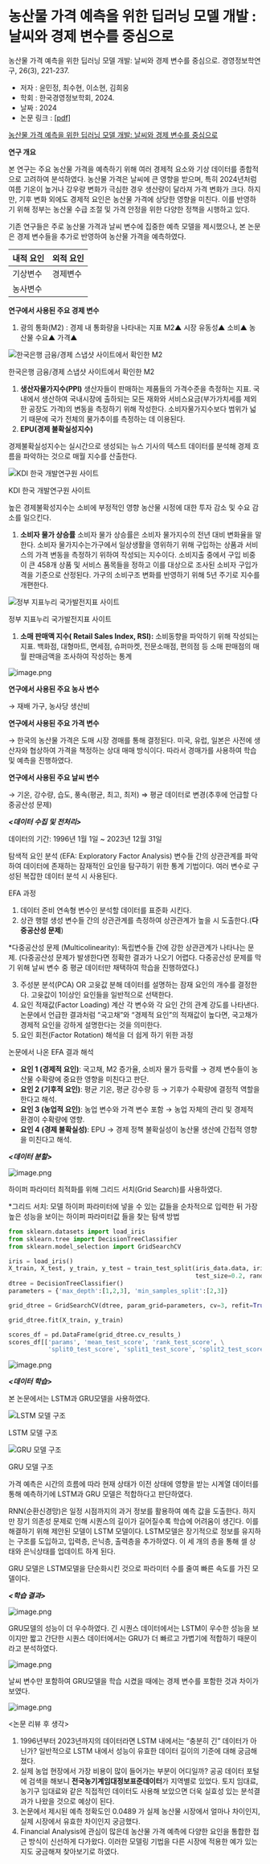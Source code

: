 # 농산물 가격 예측을 위한 딥러닝 모델 개발 : 날씨와 경제 변수를 중심으로

농산물 가격 예측을 위한 딥러닝 모델 개발: 날씨와 경제 변수를 중심으로. 경영정보학연구, 26(3), 221-237.
 - 저자 : 윤민정, 최수현, 이소현, 김희웅
 - 학회 : 한국경영정보학회, 2024.
 - 날짜 : 2024
 - 논문 링크 : [[pdf]](https://file1-earticle-net.ap2.proxy.openathens.net/PDF/Direct?key=qN3VkTW4I11J4rsBEu/TxtTiDiTFmZ3E1v0qTqKAvNtqshPFubdBQlnntLtP+FNycn5A5vjz5Z301OTuz7GhkC6gcjMwHuhi2tQOu/zv5gTPjUFnukq8KERSc5IwfXyx5nn2qw/LSRVL0lE7hwKHKtb43ioHeavzJgH9ULjZDw7n5iVxy6jprRF5KlvYA90SO4RsFAf5lx3KYi+Mk/vigOtumM4nyRnyT9bw0zsX9ec=)

[농산물 가격 예측을 위한 딥러닝 모델 개발: 날씨와 경제 변수를 중심으로](https://www.kci.go.kr/kciportal/ci/sereArticleSearch/ciSereArtiView.kci?sereArticleSearchBean.artiId=ART003113925)

**연구 개요**

 본 연구는 주요 농산물 가격을 예측하기 위해 여러 경제적 요소와 기상 데이터를 종합적으로 고려하여 분석하였다. 농산물 가격은 날씨에 큰 영향을 받으며, 특히 2024년처럼 여름 기온이 높거나 강우량 변화가 극심한 경우 생산량이 달라져 가격 변화가 크다. 하지만, 기후 변화 외에도 경제적 요인은 농산물 가격에 상당한 영향을 미친다. 이를 반영하기 위해 정부는 농산물 수급 조절 및 가격 안정을 위한 다양한 정책을 시행하고 있다.

 기존 연구들은 주로 농산물 가격과 날씨 변수에 집중한 예측 모델을 제시했으나, 본 논문은 경제 변수들을 추가로 반영하여 농산물 가격을 예측하였다.

| 내적 요인 | 외적 요인 |
| --- | --- |
| 기상변수 | 경제변수 |
| 농사변수 |  |

**연구에서 사용된 주요 경제 변수**

1. 광의 통화(M2) : 경제 내 통화량을 나타내는 지표
M2▲  시장 유동성▲ 소비▲ 농산물 수요▲ 가격▲

![한국은행 금융/경제 스냅샷 사이트에서 확인한 M2](image.png)

한국은행 금융/경제 스냅샷 사이트에서 확인한 M2

1. **생산자물가지수(PPI)**
생산자들이 판매하는 제품들의 가격수준을 측정하는 지표. 국내에서 생산하여 국내시장에 출하되는 모든 재화와 서비스요금(부가가치세를 제외한 공장도 가격)의 변동을 측정하기 위해 작성한다. 소비자물가지수보다 범위가 넓기 때문에 국가 전체의 물가추이를 측정하는 데 이용된다.
2. **EPU(경제 불확실성지수)**

경제불확실성지수는 실시간으로 생성되는 뉴스 기사의 텍스트 데이터를 분석해 경제 흐름을 파악하는 것으로 매월 지수를 산출한다.

![KDI 한국 개발연구원 사이트](image%201.png)

KDI 한국 개발연구원 사이트

높은 경제불확성지수는 소비에 부정적인 영향 농산물 시정에 대한 투자 감소 및 수요 감소를 일으킨다.

1. **소비자 물가 상승률**
소비자 물가 상승률은 소비자 물가지수의 전년 대비 변화율을 말한다. 소비자 물가지수는가구에서 일상생활을 영위하기 위해 구입하는 상품과 서비스의 가격 변동을 측정하기 위하여 작성되는 지수이다. 소비지출 중에서 구입 비중이 큰 458개 상품 및 서비스 품목들을 정하고 이를 대상으로 조사된 소비자 구입가격을 기준으로 산정된다.  가구의 소비구조 변화를 반영하기 위해 5년 주기로 지수를 개편한다.

![정부 지표누리 국가발전지표 사이트](image%202.png)

정부 지표누리 국가발전지표 사이트

1. **소매 판매액 지수( Retail Sales Index, RSI):** 
소비동향을 파악하기 위해 작성되는 지표. 백화점, 대형마트, 면세점, 슈퍼마켓, 전문소매점, 편의점 등 소매 판매점의 매월 판매금액을 조사하여 작성하는 통계

![image.png](image%203.png)

**연구에서 사용된 주요 농사 변수**

→ 재배 가구, 농사당 생산비

**연구에서 사용된 주요 가격 변수**

→ 한국의 농산물 가격은 도매 시장 경매를 통해 결정된다. 미국, 유럽, 일본은 사전에 생산자와 협상하여 가격을 책정하는 상대 매매 방식이다. 따라서 경매가를 사용하여 학습 및 예측을 진행하였다.

**연구에서 사용된 주요 날씨 변수**

→ 기온, 강수량, 습도, 풍속(평균, 최고, 최저) ⇒ 평균 데이터로 변경(추후에 언급할 다중공산성 문제)

***<데이터 수집 및 전처리>***

데이터의 기간: 1996년 1월 1일 ~ 2023년 12월 31일

탐색적 요인 분석 (EFA: Exploratory Factor Analysis)
변수들 간의 상관관계를 파악하여 데이터에 존재하는 잠재적인 요인을 탐구하기 위한 통계 기법이다.
여러 변수로 구성된 복잡한 데이터 분석 시 사용된다.

EFA 과정
1. 데이터 준비
연속형 변수인 분석할 데이터를 표준화 시킨다.
2. 상관 행렬 생성
변수들 간의 상관관계를 측정하여 상관관계가 높을 시 도출한다.(**다중공산성 문제**)

*다중공산성 문제 (Multicolinearity): 독립변수들 간에 강한 상관관계가 나타나는 문제.
(다중공산성 문제가 발생한다면 정확한 결과가 나오기 어렵다. 다중공산성 문제를 막기 위해 날씨 변수 중 평균 데이터만 채택하여 학습을 진행하였다.)

3. 주성분 분석(PCA) OR 고윳값 분해
데이터를 설명하는 잠재 요인의 개수를 결정한다. 고윳값이 1이상인 요인들을 일반적으로 선택한다.
4.  요인 적재값(Factor Loading) 계산
각 변수와 각 요인 간의 관계 강도를 나타낸다. 논문에서 언급한 결과처럼 “국고채”와 “경제적 요인”의 적재값이 높다면, 국고채가 경제적 요인을 강하게 설명한다는 것을 의미한다.
5. 요인 회전(Factor Rotation)
해석을 더 쉽게 하기 위한 과정

논문에서 나온 EFA 결과 해석

- **요인 1 (경제적 요인)**: 국고채, M2 증가율, 소비자 물가 등락률 → 경제 변수들이 농산물 수확량에 중요한 영향을 미친다고 판단.
- **요인 2 (기후적 요인)**: 평균 기온, 평균 강수량 등 → 기후가 수확량에 결정적 역할을 한다고 해석.
- **요인 3 (농업적 요인)**: 농업 변수와 가격 변수 포함 → 농업 자체의 관리 및 경제적 환경이 수확량에 영향.
- **요인 4 (경제 불확실성)**: EPU → 경제 정책 불확실성이 농산물 생산에 간접적 영향을 미친다고 해석.

***<데이터 분할>***

![image.png](image%204.png)

하이퍼 파라미터 최적화를 위해 그리드 서치(Grid Search)를 사용하였다.

*그리드 서치: 모델 하이퍼 파라미터에 넣을 수 있는 값들을 순차적으로 입력한 뒤 가장 높은 성능을 보이는 하이퍼 파라미터값 들을 찾는 탐색 방법

```python
from sklearn.datasets import load_iris
from sklearn.tree import DecisionTreeClassifier
from sklearn.model_selection import GridSearchCV

iris = load_iris()
X_train, X_test, y_train, y_test = train_test_split(iris_data.data, iris_data.target, 
                                                    test_size=0.2, random_state=121)
dtree = DecisionTreeClassifier()
parameters = {'max_depth':[1,2,3], 'min_samples_split':[2,3]}

grid_dtree = GridSearchCV(dtree, param_grid=parameters, cv=3, refit=True)

grid_dtree.fit(X_train, y_train)

scores_df = pd.DataFrame(grid_dtree.cv_results_)
scores_df[['params', 'mean_test_score', 'rank_test_score', \
           'split0_test_score', 'split1_test_score', 'split2_test_score']]
```

![image.png](image%205.png)

***<데이터 학습>***

본 논문에서는 LSTM과 GRU모델을 사용하였다.

![LSTM 모델 구조](image%206.png)

LSTM 모델 구조

![GRU 모델 구조](image%207.png)

GRU 모델 구조

가격 예측은 시간의 흐름에 따라 현재 상태가 이전 상태에 영향을 받는 시계열 데이터를 통해 예측하기에 LSTM과 GRU 모델은 적합하다고 판단하였다.

RNN(순환신경망)은 일정 시점까지의 과거 정보를 활용하여 예측 값을 도출한다. 하지만 장기 의존성 문제로 인해 시퀀스의 길이가 길어질수록 학습에 어려움이 생긴다. 이를 해결하기 위해 제안된 모델이 LSTM 모델이다. LSTM모델은 장기적으로 정보를 유지하는 구조를 도입하고, 입력층, 은닉층, 출력층을 추가하였다. 이 세 개의 층을 통해 셀 상태와 은닉상태를 업데이트 하게 된다.

GRU 모델은 LSTM모델을 단순화시킨 것으로 파라미터 수를 줄여 빠른 속도를 가진 모델이다.

***<학습 결과>***

![image.png](image%208.png)

GRU모델의 성능이 더 우수하였다. 긴 시퀀스 데이터에서는 LSTM이 우수한 성능을 보이지만 짧고 간단한 시퀀스 데이터에서는  GRU가 더 빠르고 가볍기에 적합하기 때문이라고 분석하였다.

![image.png](image%209.png)

날씨 변수만 포함하여 GRU모델을 학습 시켰을 때에는 경제 변수를 포함한 것과 차이가 보였다.

![image.png](image%2010.png)

<논문 리뷰 후 생각>

1. 1996년부터 2023년까지의 데이터라면 LSTM 내에서는 “충분히 긴” 데이터가 아닌가? 일반적으로 LSTM 내에서 성능이 유효한 데이터 길이의 기준에 대해 궁금해졌다.
2. 실제 농업 현장에서 가장 비용이 많이 들어가는 부분이 어디일까? 공공 데이터 포털에 검색을 해보니 **전국농기계임대정보표준데이터**가 지역별로 있었다. 토지 임대료, 농기구 임대료와 같은 직접적인 데이터도 사용해 보았으면 더욱 실효성 있는 분석결과가 나왔을 것으로 예상이 된다.
3. 논문에서 제시된 예측 정확도인 0.0489 가 실제 농산물 시장에서 얼마나  차이인지, 실제 시장에서 유효한 차이인지 궁금했다.
4. Financial Analysis에 관심이 많은데 농산물 가격 예측에 다양한 요인을 통합한 접근 방식이 신선하게 다가왔다. 이러한 모델링 기법을 다른 시장에 적용한 예가 있는지도 궁금해져 찾아보기로 하였다.
